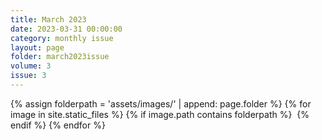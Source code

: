 ```yaml
---
title: March 2023
date: 2023-03-31 00:00:00
category: monthly issue
layout: page
folder: march2023issue
volume: 3
issue: 3
---
```


<html>
{% assign folderpath = 'assets/images/' | append: page.folder %}
{% for image in site.static_files %}
{% if image.path contains folderpath %}
    <img src="{{ image.path }}" alt="">
{% endif %}
{% endfor %}

</html>